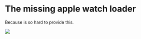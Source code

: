 # The missing apple watch loader
Because is so hard to provide this.

![](https://media.giphy.com/media/l4Ep3igr1qTS1dkxa/giphy.gif)
